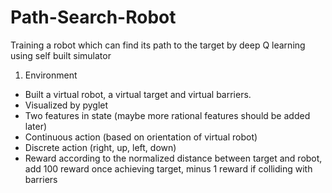 # Path-Search-Robot
Training a robot which can find its path to the target by deep Q learning using self built simulator

1. Environment
- Built a virtual robot, a virtual target and virtual barriers. 
- Visualized by pyglet 
- Two features in state (maybe more rational features should be added later)
- Continuous action (based on orientation of virtual robot)
- Discrete action (right, up, left, down)
- Reward according to the normalized distance between target and robot, add 100 reward once achieving target, minus 1 reward if colliding with barriers 
